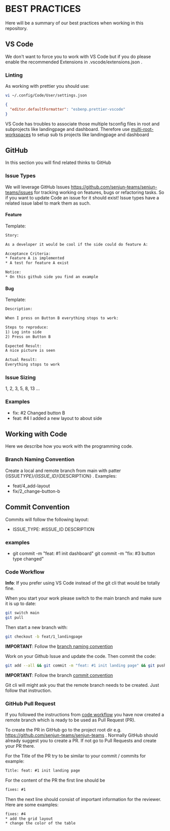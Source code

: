# BEST PRACTICES

Here will be a summary of our best practices when working in this repository.

## VS Code

We don't want to force you to work with VS Code but if you do please enable the recommended Extensions in .vscode/extensions.json .

### Linting

As working with prettier you should use:

```bash
vi ~/.config/Code/User/settings.json
```

```json
{
  "editor.defaultFormatter": "esbenp.prettier-vscode"
}
```

VS Code has troubles to associate those multiple tsconfig files in root and subprojects like landingpage and dashboard. Therefore use [multi-root-workspaces](https://code.visualstudio.com/docs/editor/multi-root-workspaces) to setup sub ts projects like landingpage and dashboard

## GitHub

In this section you will find related thinks to GitHub

### Issue Types

We will leverage GitHub Issues <https://github.com/senjun-teams/senjun-teams/issues> for tracking working on features, bugs or refactoring tasks. So if you want to update Code an issue for it should exist! Issue types have a related issue label to mark them as such.

#### Feature

Template:

```txt
Story:

As a developer it would be cool if the side could do feature A:

Acceptance Criteria:
* Feature A is implemented
* A test for feature A exist

Notice:
* On this github side you find an example
```

#### Bug

Template:

```txt
Description:

When I press on Button B everything stops to work:

Steps to reproduce:
1) Log into side
2) Press on Button B

Expected Result:
A nice picture is seen

Actual Result:
Everything stops to work
```

### Issue Sizing

1, 2, 3, 5, 8, 13 ...

### Examples

- fix: #2 Changed button B
- feat: #4 I added a new layout to about side

## Working with Code

Here we describe how you work with the programming code.

### Branch Naming Convention

Create a local and remote branch from main with patter {ISSUE*TYPE}/{ISSUE_ID}*{DESCRIPTION} . Examples:

- feat/4_add-layout
- fix/2_change-button-b

## Commit Convention

Commits will follow the following layout:

- ISSUE_TYPE: #ISSUE_ID DESCRIPTION

### examples

- git commit -m "feat: #1 init dashboard"
  git commit -m "fix: #3 button type changed"

### Code Workflow

**Info**: If you prefer using VS Code instead of the git cli that would be totally fine.

When you start your work please switch to the main branch and make sure it is up to date:

```bash
git switch main
git pull
```

Then start a new branch with:

```bash
git checkout -b feat/1_landingpage
```

**IMPORTANT**: Follow the [branch naming convention](#branch-naming-convention)

Work on your Github Issue and update the code. Then commit the code:

```bash
git add --all && git commit -m "feat: #1 init landing page" && git push
```

**IMPORTANT**: Follow the branch [commit convention](#commit-convention)

Git cli will might ask you that the remote branch needs to be created. Just follow that instruction.

### GitHub Pull Request

If you followed the instructions from [code workflow](#code-workflow) you have now created a remote branch which is ready to be used as Pull Request (PR).

To create the PR in GitHub go to the project root dir e.g. https://github.com/senjun-teams/senjun-teams . Normally GitHub should already suggest you to create a PR. If not go to Pull Requests and create your PR there.

For the Title of the PR try to be similar to your commit / commits for example:

```txt
Title: feat: #1 init landing page
```

For the content of the PR the first line should be

```txt
fixes: #1
```

Then the next line should consist of important information for the reviewer. Here are some examples:

```txt
fixes: #4
* add the grid layout
* change the color of the table
```
